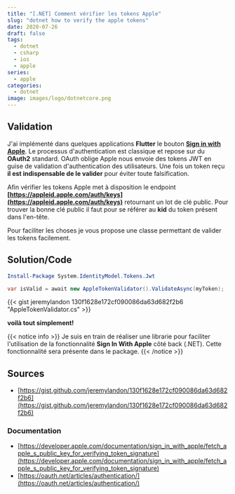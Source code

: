 ```yaml
---
title: "[.NET] Comment vérifier les tokens Apple"
slug: "dotnet how to verify the apple tokens"
date: 2020-07-26
draft: false
tags:
  - dotnet
  - csharp
  - ios
  - apple
series:
  - apple
categories:
  - dotnet
image: images/logo/dotnetcore.png
---
```


## Validation

J'ai implémenté dans quelques applications **Flutter** le bouton **[Sign in with Apple](https://developer.apple.com/sign-in-with-apple/)**. Le processus d'authentication est classique et repose sur du **OAuth2** standard.
OAuth oblige Apple nous envoie des tokens JWT en guise de validation d'authentication des utilisateurs.
Une fois un token reçu **il est indispensable de le valider** pour éviter toute falsification.

Afin vérifier les tokens Apple met à disposition le endpoint **[https://appleid.apple.com/auth/keys](https://appleid.apple.com/auth/keys)** retournant un lot de clé public.
Pour trouver la bonne clé public il faut pour se référer au **kid** du token présent dans l'en-tête.

Pour faciliter les choses je vous propose une classe permettant de valider les tokens facilement.

## Solution/Code

```powershell
Install-Package System.IdentityModel.Tokens.Jwt
```

```csharp
var isValid = await new AppleTokenValidator().ValidateAsync(myToken);
```

{{< gist jeremylandon 130f1628e172cf090086da63d682f2b6 "AppleTokenValidator.cs" >}}

**voilà tout simplement!**

{{< notice info >}}
Je suis en train de réaliser une librarie pour faciliter l'utilisation de la fonctionnalité **Sign In With Apple** côté back (.NET). Cette fonctionnalité sera présente dans le package.
{{< /notice >}}

## Sources

- [https://gist.github.com/jeremylandon/130f1628e172cf090086da63d682f2b6](https://gist.github.com/jeremylandon/130f1628e172cf090086da63d682f2b6)

### Documentation

- [https://developer.apple.com/documentation/sign_in_with_apple/fetch_apple_s_public_key_for_verifying_token_signature](https://developer.apple.com/documentation/sign_in_with_apple/fetch_apple_s_public_key_for_verifying_token_signature)
- [https://oauth.net/articles/authentication/](https://oauth.net/articles/authentication/)
